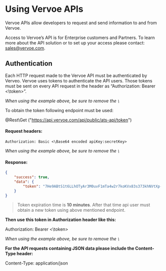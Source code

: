 # Using Vervoe APIs

Vervoe APIs allow developers to request and send information to and from Vervoe.

Access to Vervoe’s API is for Enterprise customers and Partners. To learn more about the API solution or to set up your access please contact: [sales@vervoe.com](mailto:sales@vervoe.com).


## Authentication 
Each HTTP request made to the Vervoe API must be authenticated by Verveo. Vervoe uses tokens to authenticate the API users. Those tokens must be sent on every API request in the header as “Authorization: Bearer <\token>”.

*When using the example above, be sure to remove the `\`*

To obtain the token following endpoint must be used:

 @Rest\Get ("https://api.vervoe.com/api/public/ats-api/token")

#### Request headers:

<!--
title: "Authorization request header"
lineNumbers: true
-->

`Authorization: Basic <\Base64 encoded apiKey:secretKey>`

*When using the example above, be sure to remove the `\`*

#### Response:

```json
{
    "success": true,
    "data": {
        "token": "7He9ABtS1t6LLhOTyAr3M0uvF1mTa4w2r7koKVx83s373khNVtXp-WK3ufXuYasSc4mpUVwo0X4jcxpB1JBh4YRLN3bppvd_F-POMUCZPWGYIP7jz7h47cnD4Db9hqP2b4JdvO4N8y7bpqz6gcYnz6huSAHNy0ADEGWoqR5PvMpWeZBBrqzi8lHE4rgV4g9KBDp-bUbLybsuy-cvI1ueD4W5YUzd55-nn80fvBhAMDH5r18CVoIiSjY4CfTO7GY-bNUvLE4AMFk27XwyCxhJJ-uY4katIuQwkdB4vfECPYNFbXVPOiUtGL1K5Y5IzPCxKpn9ApfOeVDFSoXYectASVGu4wqcU1AnHtL54hdcYyQJXfX9fBB0owXxuPWLaRJlVQhUUNAGSfp5owbtSxpf0PmeynuDlUdOM2hFbSGXyx5RzycwkTM1LDiIKKgYCHirqswrgX7mBxQXfXo3U3GXobAQsxRwFOPTqvPWrrSXGIjfna1_x4rGb_XvWEtwzmYOX02cZH2Q0A5Vcql0tDRyHBovU7s6Y"
    }
}
```
<!-- theme: warning -->

> Token expiration time is **10 minutes**. After that time api user must obtain a new token using above mentioned endpoint.

**Then use this token in Authorization header like this:**

Authorization: Bearer <\token>

*When using the example above, be sure to remove the `\`*

**For the API requests containing JSON data please include the Content-Type header:**

Content-Type: application/json
